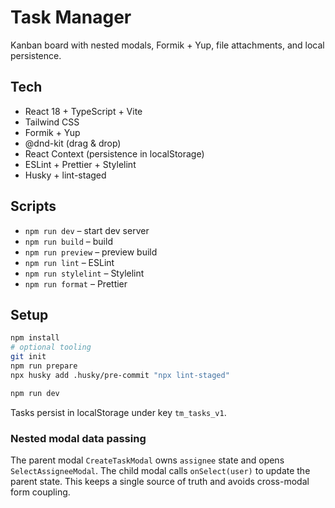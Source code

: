 # Task Manager

Kanban board with nested modals, Formik + Yup, file attachments, and local persistence.

## Tech
- React 18 + TypeScript + Vite
- Tailwind CSS
- Formik + Yup
- @dnd-kit (drag & drop)
- React Context (persistence in localStorage)
- ESLint + Prettier + Stylelint
- Husky + lint-staged

## Scripts
- `npm run dev` – start dev server
- `npm run build` – build
- `npm run preview` – preview build
- `npm run lint` – ESLint
- `npm run stylelint` – Stylelint
- `npm run format` – Prettier

## Setup
```bash
npm install
# optional tooling
git init
npm run prepare
npx husky add .husky/pre-commit "npx lint-staged"

npm run dev
```

Tasks persist in localStorage under key `tm_tasks_v1`.

### Nested modal data passing
The parent modal `CreateTaskModal` owns `assignee` state and opens `SelectAssigneeModal`. The child modal calls `onSelect(user)` to update the parent state. This keeps a single source of truth and avoids cross-modal form coupling.
